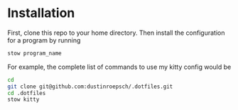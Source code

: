 # Installation
First, clone this repo to your home directory. 
Then install the configuration for a program by running
```sh
stow program_name
```

For example, the complete list of commands to use my kitty config would be
```sh
cd
git clone git@github.com:dustinroepsch/.dotfiles.git
cd .dotfiles
stow kitty
```
